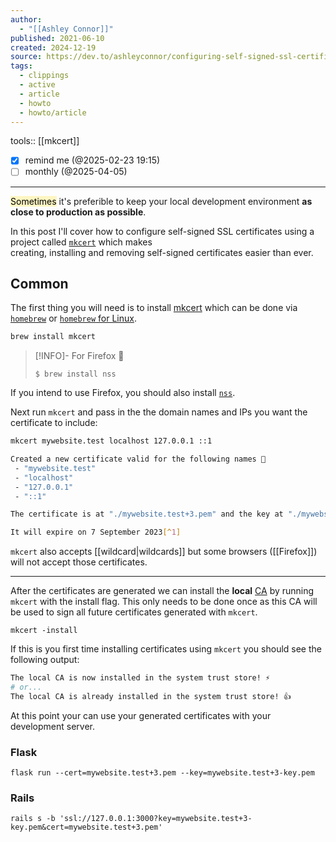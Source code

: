 ```yaml
---
author:
  - "[[Ashley Connor]]"
published: 2021-06-10
created: 2024-12-19
source: https://dev.to/ashleyconnor/configuring-self-signed-ssl-certificates-for-local-development-35c5
tags:
  - clippings
  - active
  - article
  - howto
  - howto/article
---
```

tools:: [[mkcert]]

- [x] remind me (@2025-02-23 19:15)
- [ ] monthly (@2025-04-05)
___

<mark style="background: #FFF3A3A6;">Sometimes</mark> it's preferible to keep your local development environment **as close to production as possible**.

In this post I'll cover how to configure self-signed SSL certificates using a project called [`mkcert`](https://github.com/FiloSottile/mkcert) which makes  
creating, installing and removing self-signed certificates easier than ever.

## Common

The first thing you will need is to install [mkcert](https://github.com/FiloSottile/mkcert) which can be done via [`homebrew`](https://brew.sh/) or [`homebrew` for Linux](https://docs.brew.sh/Homebrew-on-Linux).  
```bash
brew install mkcert
```

> [!INFO]- For Firefox 🦊
> ```
> $ brew install nss
> ```
If you intend to use Firefox, you should also install [`nss`](https://developer.mozilla.org/en-US/docs/Mozilla/Projects/NSS).  

Next run `mkcert` and pass in the the domain names and IPs you want the certificate to include:  

```bash
mkcert mywebsite.test localhost 127.0.0.1 ::1

Created a new certificate valid for the following names 📜
 - "mywebsite.test"
 - "localhost"
 - "127.0.0.1"
 - "::1"

The certificate is at "./mywebsite.test+3.pem" and the key at "./mywebsite.test+3-key.pem" ✅

It will expire on 7 September 2023[^1]
```

`mkcert` also accepts [[wildcard|wildcards]] but some browsers ([[Firefox]]) will not accept those certificates.
___

After the certificates are generated we can install the **local** [CA](https://en.wikipedia.org/wiki/Certificate_authority) by running `mkcert` with the install flag. This only needs to be done once as this CA will be used to sign all future certificates generated with `mkcert`.  

```shell
mkcert -install
```

If this is you first time installing certificates using `mkcert` you should see the following output:  

```bash
The local CA is now installed in the system trust store! ⚡️
# or...
The local CA is already installed in the system trust store! 👍
```

At this point your can use your generated certificates with your development server.
### Flask

```
flask run --cert=mywebsite.test+3.pem --key=mywebsite.test+3-key.pem
```

### Rails

```
rails s -b 'ssl://127.0.0.1:3000?key=mywebsite.test+3-key.pem&cert=mywebsite.test+3.pem'
```
